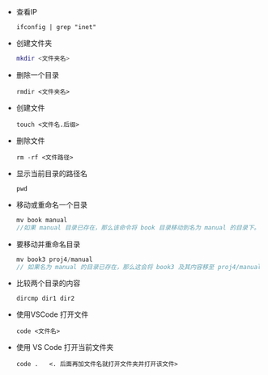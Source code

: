 - 查看IP

  ```
  ifconfig | grep "inet"
  ```

- 创建文件夹

  ```lua
  mkdir <文件夹名>
  ```

- 删除一个目录

  ```
  rmdir <文件夹名>
  ```

- 创建文件

  ```
  touch <文件名.后缀>
  ```

- 删除文件

  ```
  rm -rf <文件路径>
  ```

- 显示当前目录的路径名

  ```
  pwd
  ```

- 移动或重命名一个目录

  ```js
  mv book manual
  //如果 manual 目录已存在，那么该命令将 book 目录移动到名为 manual 的目录下。否则，book 目录将被重命名为 manual
  ```

- 要移动并重命名目录

  ```js
  mv book3 proj4/manual
  // 如果名为 manual 的目录已存在，那么这会将 book3 及其内容移至 proj4/manual。换言之，book3 成为 proj4/manual 的子目录。如果 manual 目录不存在，那么这会将 book3 目录重命名为 proj4/manual。
  ```

- 比较两个目录的内容

  ```
  dircmp dir1 dir2
  ```





- 使用VSCode 打开文件

  ```
  code <文件名> 
  ```

- 使用 VS Code 打开当前文件夹

  ```
  code .   <. 后面再加文件名就打开文件夹并打开该文件>
  ```